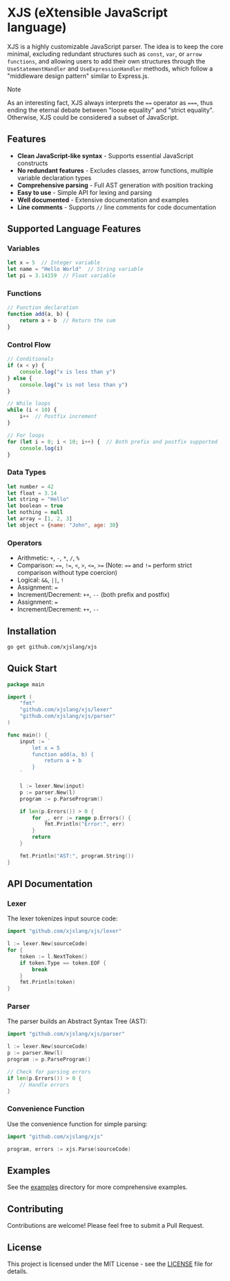 # XJS (eXtensible JavaScript language)

XJS is a highly customizable JavaScript parser. The idea is to keep the core minimal, excluding redundant structures such as `const`, `var`, or `arrow functions`, and allowing users to add their own structures through the `UseStatementHandler` and `UseExpressionHandler` methods, which follow a "middleware design pattern" similar to Express.js.

> [!NOTE]  
> As an interesting fact, XJS always interprets the `==` operator as `===`, thus ending the eternal debate between "loose equality" and "strict equality". Otherwise, XJS could be considered a subset of JavaScript.

## Features

- **Clean JavaScript-like syntax** - Supports essential JavaScript constructs
- **No redundant features** - Excludes classes, arrow functions, multiple variable declaration types
- **Comprehensive parsing** - Full AST generation with position tracking
- **Easy to use** - Simple API for lexing and parsing
- **Well documented** - Extensive documentation and examples
- **Line comments** - Supports `//` line comments for code documentation

## Supported Language Features

### Variables
```javascript
let x = 5  // Integer variable
let name = "Hello World"  // String variable
let pi = 3.14159  // Float variable
```

### Functions
```javascript
// Function declaration
function add(a, b) {
    return a + b  // Return the sum
}
```

### Control Flow
```javascript
// Conditionals
if (x < y) {
    console.log("x is less than y")
} else {
    console.log("x is not less than y")
}

// While loops
while (i < 10) {
    i++  // Postfix increment
}

// For loops
for (let i = 0; i < 10; i++) {  // Both prefix and postfix supported
    console.log(i)
}
```

### Data Types
```javascript
let number = 42
let float = 3.14
let string = "Hello"
let boolean = true
let nothing = null
let array = [1, 2, 3]
let object = {name: "John", age: 30}
```

### Operators
- Arithmetic: `+`, `-`, `*`, `/`, `%`
- Comparison: `==`, `!=`, `<`, `>`, `<=`, `>=` (Note: `==` and `!=` perform strict comparison without type coercion)
- Logical: `&&`, `||`, `!`
- Assignment: `=`
- Increment/Decrement: `++`, `--` (both prefix and postfix)
- Assignment: `=`
- Increment/Decrement: `++`, `--`

## Installation

```bash
go get github.com/xjslang/xjs
```

## Quick Start

```go
package main

import (
    "fmt"
    "github.com/xjslang/xjs/lexer"
    "github.com/xjslang/xjs/parser"
)

func main() {
    input := `
        let x = 5
        function add(a, b) {
            return a + b
        }
    `

    l := lexer.New(input)
    p := parser.New(l)
    program := p.ParseProgram()

    if len(p.Errors()) > 0 {
        for _, err := range p.Errors() {
            fmt.Println("Error:", err)
        }
        return
    }

    fmt.Println("AST:", program.String())
}
```

## API Documentation

### Lexer

The lexer tokenizes input source code:

```go
import "github.com/xjslang/xjs/lexer"

l := lexer.New(sourceCode)
for {
    token := l.NextToken()
    if token.Type == token.EOF {
        break
    }
    fmt.Println(token)
}
```

### Parser

The parser builds an Abstract Syntax Tree (AST):

```go
import "github.com/xjslang/xjs/parser"

l := lexer.New(sourceCode)
p := parser.New(l)
program := p.ParseProgram()

// Check for parsing errors
if len(p.Errors()) > 0 {
    // Handle errors
}
```

### Convenience Function

Use the convenience function for simple parsing:

```go
import "github.com/xjslang/xjs"

program, errors := xjs.Parse(sourceCode)
```

## Examples

See the [examples](examples/) directory for more comprehensive examples.

## Contributing

Contributions are welcome! Please feel free to submit a Pull Request.

## License

This project is licensed under the MIT License - see the [LICENSE](LICENSE) file for details.
